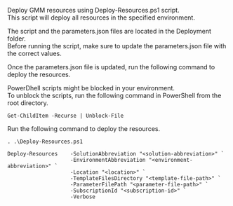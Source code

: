 Deploy GMM resources using Deploy-Resources.ps1 script.  
This script will deploy all resources in the specified environment.

The script and the parameters.json files are located in the Deployment folder.  
Before running the script, make sure to update the parameters.json file with the correct values.

Once the parameters.json file is updated, run the following command to deploy the resources.

PowerDhell scripts might be blocked in your environment.  
To unblock the scripts, run the following command in PowerShell from the root directory.  

```
Get-ChildItem -Recurse | Unblock-File
```

Run the following command to deploy the resources.

```
. .\Deploy-Resources.ps1

Deploy-Resources    -SolutionAbbreviation "<solution-abbreviation>" `
                    -EnvironmentAbbreviation "<environment-abbreviation>" `
                    -Location "<location>" `
                    -TemplateFilesDirectory "<template-file-path>" `
                    -ParameterFilePath "<parameter-file-path>" `
                    -SubscriptionId "<subscription-id>" `
                    -Verbose
```